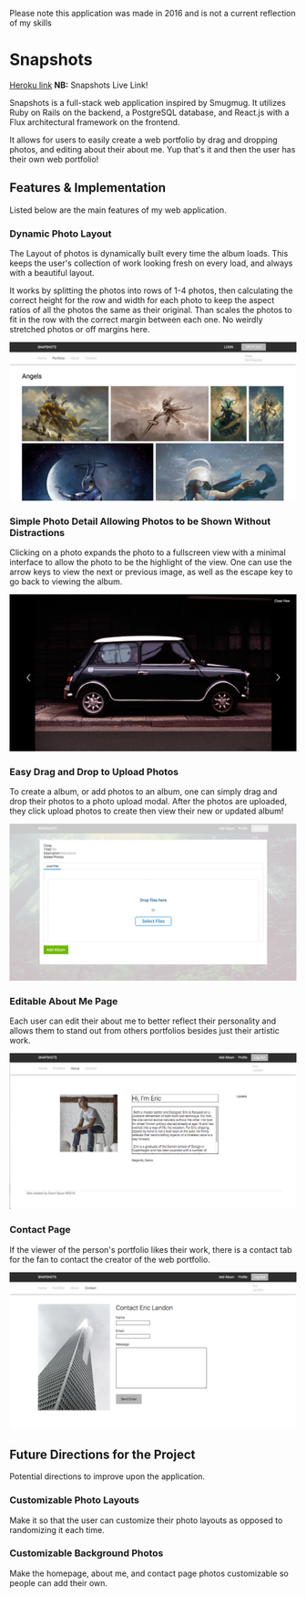 Please note this application was made in 2016 and is not a current reflection of my skills

# Snapshots

[Heroku link][heroku] **NB:** Snapshots Live Link!

[heroku]: https://www.snapshots.design/

Snapshots is a full-stack web application inspired by Smugmug. It utilizes Ruby on Rails on the backend, a PostgreSQL database, and React.js with a Flux architectural framework on the frontend.

It allows for users to easily create a web portfolio by drag and dropping photos, and editing about their about me. Yup that's it and then the user has their own web portfolio!

## Features & Implementation
Listed below are the main features of my web application.

### Dynamic Photo Layout
The Layout of photos is dynamically built every time the album loads. This keeps the user's collection of work looking fresh on every load, and always with a beautiful layout.

It works by splitting the photos into rows of 1-4 photos, then calculating the correct height for the row and width for each photo to keep the aspect ratios of all the photos the same as their original. Than scales the photos to fit in the row with the correct margin between each one. No weirdly stretched photos or off margins here.


![photo_layout](./docs/production_readme_photos/photo_layout.png)

### Simple Photo Detail Allowing Photos to be Shown Without Distractions
Clicking on a photo expands the photo to a fullscreen view with a minimal interface to allow the photo to be the highlight of the view. One can use the arrow keys to view the next or previous image, as well as the escape key to go back to viewing the album.

![photo_layout](./docs/production_readme_photos/photo_detail.png)


### Easy Drag and Drop to Upload Photos
To create a album, or add photos to an album, one can simply drag and drop their photos to a photo upload modal. After the photos are uploaded, they click upload photos to create then view their new or updated album!

![photo_layout](./docs/production_readme_photos/upload_photos.png)


### Editable About Me Page
Each user can edit their about me to better reflect their personality and allows them to stand out from others portfolios besides just their artistic work.

![photo_layout](./docs/production_readme_photos/edit_about.png)


### Contact Page
If the viewer of the person's portfolio likes their work, there is a contact tab for the fan to contact the creator of the web portfolio.

![photo_layout](./docs/production_readme_photos/contact.png)


## Future Directions for the Project
Potential directions to improve upon the application.

### Customizable Photo Layouts
Make it so that the user can customize their photo layouts as opposed to randomizing it each time.

### Customizable Background Photos
Make the homepage, about me, and contact page photos customizable so people can add their own.
